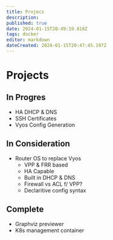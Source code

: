 ```yaml
---
title: Projecs
description: 
published: true
date: 2024-01-15T20:49:19.818Z
tags: docker
editor: markdown
dateCreated: 2024-01-15T20:47:45.197Z
---
```


# Projects
## In Progres
- HA DHCP & DNS
- SSH Certificates
- Vyos Config Generation
## In Consideration
- Router OS to replace Vyos
  - VPP & FRR based
  - HA Capable
  - Built in DHCP & DNS
  - Firewall vs ACL f/ VPP?
  - Declaritive config syntax
## Complete
- Graphviz previewer
- K8s management container